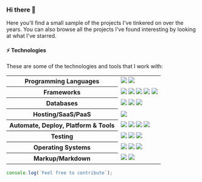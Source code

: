 ### Hi there 👋

Here you'll find a small sample of the projects I've tinkered on over the years. You can also browse all the projects I've found interesting by looking at what I've starred.


#### ⚡ Technologies

These are some of the technologies and tools that I work with:

<table style="width:100%">
 <tr>
    <th>Programming Languages</th>
    <td> 
      <img src="https://img.shields.io/badge/-JavaScript-black?logo=javascript&style=flat" />
<!--       <img src="https://img.shields.io/badge/-TypeScript-007ACC?style=flat-square&logo=typescript&logoColor=white" />       -->
      <img src="https://img.shields.io/badge/-Java-e61f24?logo=Java&logoColor=white&style=flat" />
<!--       <img src="https://img.shields.io/badge/-PHP-787CB5?style=flat-square&logo=PHP&logoColor=black" />
      <img src="https://img.shields.io/badge/-C++-787CB5?style=flat-square&logo=c%2B%2B&logoColor=Crayola" />
      <img src="https://img.shields.io/badge/-Python-ffff47?style=flat-square&logo=python" />       -->
   </td>
  </tr>
  <tr>
    <th>Frameworks</th>
    <td>
      <img src="https://img.shields.io/badge/-Node.js-339933?logo=Node.js&logoColor=white&style=flat" />
      <img src="https://img.shields.io/badge/-Express.js-000000?logo=express&logoColor=white&style=flat" />
      <img src="https://img.shields.io/badge/Spring_Boot-grey.svg?logo=spring-boot&logoColor=light-green&style=flat" />
      <img src="https://img.shields.io/badge/-React.js-black?logo=react&logoColor=Crayola&style=flat" />
      <img src="https://img.shields.io/badge/-redux-black?logo=redux&logoColor=violet&style=flat" />
    </td>
  </tr>
  <tr>
    <th>Databases</th>
    <td>
      <img src="https://img.shields.io/badge/-MongoDB-black?logo=mongodb&style=flat" />
      <img src="https://img.shields.io/badge/PostgreSQL-316192.svg?logo=postgresql&logoColor=white&style=flat" />
      <img src="https://img.shields.io/badge/-MySQL-4479A1?logo=mysql&logoColor=white&style=flat" />
<!--       <img src="https://img.shields.io/badge/SQLite-07405E?style=flat-square&logo=sqlite&logoColor=white" />
      <img src="https://img.shields.io/badge/-Redis-DC382D?style=flat-square&logo=redis&logoColor=white" /> -->
    </td>
  </tr>
  <tr>
    <th>Hosting/SaaS/PaaS</th>
    <td>
<!--       <img src="https://img.shields.io/badge/Firebase-FFCA28?style=flat-square&logo=firebase&logoColor=white" /> -->
      <img src="https://img.shields.io/badge/heroku%20-%23430098.svg?logo=heroku&logoColor=white&style=flat" />
    </td>
  </tr>
  <tr>
    <th>Automate, Deploy, Platform & Tools</th>
    <td>
      <img src="https://img.shields.io/badge/-Docker-2496ED?logo=docker&logoColor=white&style=flat" />
<!--       <img src="https://img.shields.io/badge/-Jenkins-DC382D?style=flat-square&logo=jenkins&logoColor=white" /> -->
      <img src="https://img.shields.io/badge/-Git-black?logo=git&style=flat" /> 
      <img src="https://img.shields.io/badge/nginx%20-%23009639.svg?logo=nginx&logoColor=white&style=flat" /> 
      <img src="https://img.shields.io/badge/-GitHub-181717?logo=github&style=flat" />
    </td>
  </tr>
  <tr>
    <th>Testing</th>
    <td>
<!--       <img src="https://img.shields.io/badge/-Mocha-%238D6748?style=flat-square&logo=mocha&logoColor=white" /> -->
      <img src="https://img.shields.io/badge/-JUnit-25A162?logo=JUnit5&logoColor=black&style=flat" />
      <img src="https://img.shields.io/badge/-Jest-C21325?logo=Jest&logoColor=black&style=flat" />
      <img src="https://img.shields.io/badge/-Cypress-17202C?logo=Cypress&style=flat" />
    </td>
  </tr>
  <tr>
    <th>Operating Systems</th>
    <td>
      <img src="https://img.shields.io/badge/Linux-FCC624?logo=linux&logoColor=black&style=flat" />
      <img src="https://img.shields.io/badge/Windows-0078D6?logo=windows&logoColor=white&style=flat" />
      <img src="https://img.shields.io/badge/mac%20os-000000.svg?logo=apple&logoColor=white&style=flat" />
    </td>
  </tr>
  <tr>
    <th>Markup/Markdown</th>
    <td>
      <img src="https://img.shields.io/badge/-HTML5-E34F26?logo=html5&logoColor=white&style=flat" />
<!--       <img src="https://img.shields.io/badge/Markdown-%23000000.svg?&style=flat-square&logo=markdown&logoColor=white" /> -->
      <img src="https://img.shields.io/badge/-CSS3-1572B6?logo=css3&style=flat" />
    </td>
  </tr>
<!--   <tr>
    <th>Others</th>
    <td>
      <img src="https://img.shields.io/badge/-RaspberryPi-C51A4A?style=flat-square&logo=raspberry-pi&logoColor=white" />
      <img src="https://img.shields.io/badge/-Arduino-00979D?style=flat-square&logo=Arduino&logoColor=white" />
    </td>
  </tr> -->
  
</table>

<!-- #### :octocat:  My Github Stats

<p align="center">
  <a href="https://github.com/Rodrigowsky">
    <img align="center" src="https://github-readme-stats.vercel.app/api?username=Rodrigowsky&show_icons=true&theme=algolia" />
  </a>
</p>
<p align="center">
<a href="https://github.com/Rodrigowsky">
  <img align="center" src="https://github-readme-streak-stats.herokuapp.com/?user=Rodrigowsky&theme=algolia#version3" />
</a>
</p>


####  -->
```javascript
console.log(`Feel free to contribute`);
```

<!-- <img src="https://media.giphy.com/media/WUlplcMpOCEmTGBtBW/giphy.gif" width="100">
 -->
<!--
**Rodrigowsky/Rodrigowsky** is a ✨ _special_ ✨ repository because its `README.md` (this file) appears on your GitHub profile.

Here are some ideas to get you started:

- 🔭 I’m currently working on ...
- 🌱 I’m currently learning ...
- 👯 I’m looking to collaborate on ...
- 🤔 I’m looking for help with ...
- 💬 Ask me about ...
- 📫 How to reach me: ...
- 😄 Pronouns: ...
- ⚡ Fun fact: ...
-->
